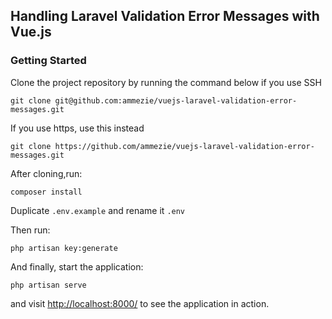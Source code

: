 ## Handling Laravel Validation Error Messages with Vue.js

### Getting Started

Clone the project repository by running the command below if you use SSH

`git clone git@github.com:ammezie/vuejs-laravel-validation-error-messages.git`

If you use https, use this instead

`git clone https://github.com/ammezie/vuejs-laravel-validation-error-messages.git`

After cloning,run:

`composer install`

Duplicate `.env.example` and rename it `.env`

Then run:

`php artisan key:generate`

And finally, start the application:

`php artisan serve`

and visit [http://localhost:8000/](http://localhost:8000/) to see the application in action.

